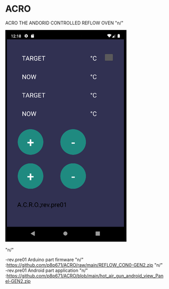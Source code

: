 # ACRO
ACRO THE ANDORID CONTROLLED REFLOW OVEN
"n/"

![guthub-small](https://github.com/p8p671/ACRO/blob/readme_files/Screenshot%202023-01-22%20121822.png)
 
 "n/"

-rev.pre01 Arduino part firmware 
"n/"
:https://github.com/p8p671/ACRO/raw/main/REFLOW_CON0-GEN2.zip
"n/"
-rev.pre01 Android part application 
"n/"
:https://github.com/p8p671/ACRO/blob/main/hot_air_gun_android_view_Panel-GEN2.zip
